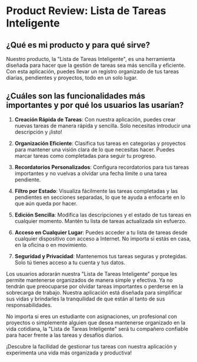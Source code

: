 # Product Review: Lista de Tareas Inteligente

## ¿Qué es mi producto y para qué sirve?

Nuestro producto, la "Lista de Tareas Inteligente", es una herramienta diseñada para hacer que la gestión de tareas sea más sencilla y eficiente. Con esta aplicación, puedes llevar un registro organizado de tus tareas diarias, pendientes y proyectos, todo en un solo lugar.

## ¿Cuáles son las funcionalidades más importantes y por qué los usuarios las usarían?

1. **Creación Rápida de Tareas**: Con nuestra aplicación, puedes crear nuevas tareas de manera rápida y sencilla. Solo necesitas introducir una descripción y ¡listo!

2. **Organización Eficiente**: Clasifica tus tareas en categorías y proyectos para mantener una visión clara de lo que necesitas hacer. Puedes marcar tareas como completadas para seguir tu progreso.

3. **Recordatorios Personalizados**: Configura recordatorios para tus tareas importantes y no vuelvas a olvidar una fecha límite o una tarea pendiente.

4. **Filtro por Estado**: Visualiza fácilmente las tareas completadas y las pendientes en secciones separadas, lo que te ayuda a enfocarte en lo que aún queda por hacer.

5. **Edición Sencilla**: Modifica las descripciones y el estado de tus tareas en cualquier momento. Mantén tu lista de tareas actualizada sin esfuerzo.

6. **Acceso en Cualquier Lugar**: Puedes acceder a tu lista de tareas desde cualquier dispositivo con acceso a Internet. No importa si estás en casa, en la oficina o en movimiento.

7. **Seguridad y Privacidad**: Mantenemos tus tareas seguras y protegidas. Solo tú tienes acceso a tu cuenta y tus datos.

Los usuarios adorarán nuestra "Lista de Tareas Inteligente" porque les permite mantenerse organizados de manera simple y efectiva. Ya no tendrán que preocuparse por olvidar tareas importantes o perderse en la sobrecarga de trabajo. Nuestra aplicación está diseñada para simplificar sus vidas y brindarles la tranquilidad de que están al tanto de sus responsabilidades.

No importa si eres un estudiante con asignaciones, un profesional con proyectos o simplemente alguien que desea mantenerse organizado en la vida cotidiana, la "Lista de Tareas Inteligente" será tu compañero confiable para hacer frente a las tareas y desafíos diarios.

¡Descubre la facilidad de gestionar tus tareas con nuestra aplicación y experimenta una vida más organizada y productiva!
